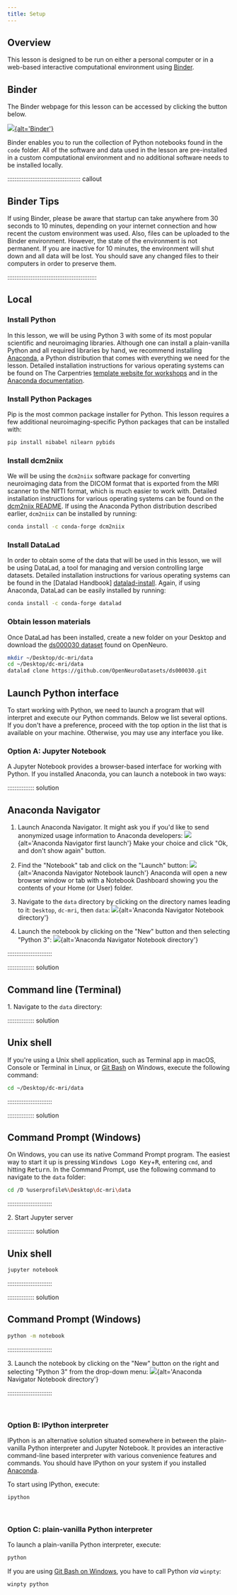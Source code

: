 ```yaml
---
title: Setup
---
```


## Overview

This lesson is designed to be run on either a personal computer or in a web-based interactive computational environment using [Binder][binder-info].

## Binder

The Binder webpage for this lesson can be accessed by clicking the button below.

[![][binder-svg]{alt='Binder'}][binder-repo]

Binder enables you to run the collection of Python notebooks found in the `code` folder.
All of the software and data used in the lesson are pre-installed in a custom computational environment and no additional software needs to be installed locally.

:::::::::::::::::::::::::::::::::::::::::  callout

## Binder Tips

If using Binder, please be aware that startup can take anywhere from 30 seconds to 10 minutes, depending on your internet connection and how recent the custom environment was used.
Also, files can be uploaded to the Binder environment.
However, the state of the environment is not permanent.
If you are inactive for 10 minutes, the environment will shut down and all data will be lost.
You should save any changed files to their computers in order to preserve them.


::::::::::::::::::::::::::::::::::::::::::::::::::

## Local

### Install Python

In this lesson, we will be using Python 3 with some of its most popular scientific and neuroimaging libraries.
Although one can install a plain-vanilla Python and all required libraries by hand, we recommend installing [Anaconda][anaconda-website], a Python distribution that comes with everything we need for the lesson.
Detailed installation instructions for various operating systems can be found on The Carpentries [template website for workshops][anaconda-instructions] and in the [Anaconda documentation][anaconda-install].

### Install Python Packages

Pip is the most common package installer for Python. This lesson requires a few additional neuroimaging-specific Python packages that can be installed with:

```bash
pip install nibabel nilearn pybids
```

### Install dcm2niix

We will be using the `dcm2niix` software package for converting neuroimaging data from the DICOM format that is exported from the MRI scanner to the NIfTI format, which is much easier to work with.
Detailed installation instructions for various operating systems can be found on the [dcm2niix README][dcm2niix-install].
If using the Anaconda Python distribution described earlier, `dcm2niix` can be installed by running:

```bash
conda install -c conda-forge dcm2niix
```

### Install DataLad

In order to obtain some of the data that will be used in this lesson, we will be using DataLad, a tool for managing and version controlling large datasets.
Detailed installation instructions for various operating systems can be found in the [Datalad Handbook] [datalad-install].
Again, if using Anaconda, DataLad can be easily installed by running:

```bash
conda install -c conda-forge datalad
```

### Obtain lesson materials

Once DataLad has been installed, create a new folder on your Desktop and download the [ds000030 dataset][ds000030] found on OpenNeuro.

```bash
mkdir ~/Desktop/dc-mri/data
cd ~/Desktop/dc-mri/data
datalad clone https://github.com/OpenNeuroDatasets/ds000030.git
```

## Launch Python interface

To start working with Python, we need to launch a program that will interpret and execute our Python
commands. Below we list several options. If you don't have a preference, proceed with the top
option in the list that is available on your machine. Otherwise, you may use any interface you like.

### Option A: Jupyter Notebook

A Jupyter Notebook provides a browser-based interface for working with Python.
If you installed Anaconda, you can launch a notebook in two ways:

:::::::::::::::  solution

## Anaconda Navigator

1. Launch Anaconda Navigator.
  It might ask you if you'd like to send anonymized usage information to Anaconda developers:
  ![](fig/anaconda-navigator-first-launch.png){alt='Anaconda Navigator first launch'}
  Make your choice and click "Ok, and don't show again" button.

2. Find the "Notebook" tab and click on the "Launch" button:
  ![](fig/anaconda-navigator-notebook-launch.png){alt='Anaconda Navigator Notebook launch'}
  Anaconda will open a new browser window or tab with a Notebook Dashboard showing you the
  contents of your Home (or User) folder.

3. Navigate to the `data` directory by clicking on the directory names leading to it:
  `Desktop`, `dc-mri`, then `data`:
  ![](fig/jupyter-notebook-data-directory.png){alt='Anaconda Navigator Notebook directory'}

4. Launch the notebook by clicking on the "New" button and then selecting "Python 3":
  ![](fig/jupyter-notebook-launch-notebook.png){alt='Anaconda Navigator Notebook directory'}
  

:::::::::::::::::::::::::

:::::::::::::::  solution

## Command line (Terminal)

1\. Navigate to the `data` directory:

:::::::::::::::  solution

## Unix shell

If you're using a Unix shell application, such as Terminal app in macOS, Console or Terminal
in Linux, or [Git Bash][gitbash] on Windows, execute the following command:

```bash
cd ~/Desktop/dc-mri/data
```

:::::::::::::::::::::::::

:::::::::::::::  solution

## Command Prompt (Windows)

On Windows, you can use its native Command Prompt program.  The easiest way to start it up is
pressing <kbd>Windows Logo Key</kbd>\+<kbd>R</kbd>, entering `cmd`, and hitting
<kbd>Return</kbd>. In the Command Prompt, use the following command to navigate to
the `data` folder:

```bash
cd /D %userprofile%\Desktop\dc-mri\data
```

:::::::::::::::::::::::::

2\. Start Jupyter server

:::::::::::::::  solution

## Unix shell

```bash
jupyter notebook
```

:::::::::::::::::::::::::

:::::::::::::::  solution

## Command Prompt (Windows)

```bash
python -m notebook
```

:::::::::::::::::::::::::

3\. Launch the notebook by clicking on the "New" button on the right and selecting "Python 3"
from the drop-down menu:
![](fig/jupyter-notebook-launch-notebook2.png){alt='Anaconda Navigator Notebook directory'}


:::::::::::::::::::::::::

  <!-- vertical spacer -->

### Option B: IPython interpreter

IPython is an alternative solution situated somewhere in between the plain-vanilla Python
interpreter and Jupyter Notebook. It provides an interactive command-line based interpreter with
various convenience features and commands.  You should have IPython on your system if you installed
[Anaconda][anaconda-instructions].

To start using IPython, execute:

```bash
ipython
```

  <!-- vertical spacer -->

### Option C: plain-vanilla Python interpreter

To launch a plain-vanilla Python interpreter, execute:

```bash
python
```

If you are using [Git Bash on Windows][gitbash], you have to call Python *via* `winpty`:

```bash
winpty python
```



[binder-info]: https://mybinder.readthedocs.io/en/latest/index.html
[binder-repo]: https://mybinder.org/v2/gh/carpentries-incubator/SDC-BIDS-IntroMRI/gh-pages?filepath=code%2F
[binder-svg]: https://mybinder.org/badge_logo.svg
[anaconda-website]: https://www.anaconda.com/
[anaconda-instructions]: https://carpentries.github.io/workshop-template/#python
[anaconda-install]: https://docs.anaconda.com/anaconda/install
[dcm2niix-install]: https://github.com/rordenlab/dcm2niix#install
[datalad-install]: https://handbook.datalad.org/en/latest/intro/installation.html
[ds000030]: https://openneuro.org/datasets/ds000030/versions/1.0.0
[gitbash]: https://gitforwindows.org



